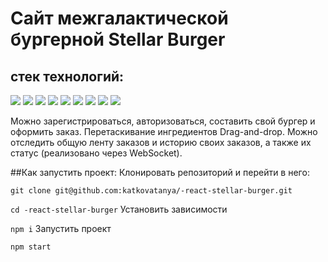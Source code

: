 # Сайт межгалактической бургерной Stellar Burger 
## стек технологий:
<img src="https://img.shields.io/badge/HTML-6CADDF?style=for-the-badge&logo=HTML5&logoColor=000000"/>
<img src="https://img.shields.io/badge/CSS3-6CADDF?style=for-the-badge&logo=CSS3&logoColor=000000"/>
<img src="https://img.shields.io/badge/Git-6CADDF?style=for-the-badge&logo=Git&logoColor=000000"/>
<img src="https://img.shields.io/badge/TypeScript-6CADDF?style=for-the-badge&logo=TypeScript&logoColor=000000"/>
<img src="https://img.shields.io/badge/React-6CADDF?style=for-the-badge&logo=React&logoColor=000000"/>
<img src="https://img.shields.io/badge/Redux-6CADDF?style=for-the-badge&logo=Redux&logoColor=000000"/>
<img src="https://img.shields.io/badge/Webpack-6CADDF?style=for-the-badge&logo=Webpack&logoColor=000000"/>
<img src="https://img.shields.io/badge/ReactRouter-6CADDF?style=for-the-badge&logo=React Router&logoColor=000000"/>
<img src="https://img.shields.io/badge/Jest-6CADDF?style=for-the-badge&logo=Jest&logoColor=000000"/>

Можно зарегистрироваться, авторизоваться, составить свой бургер и оформить заказ. 
Перетаскивание ингредиентов Drag-and-drop.
Можно отследить общую ленту заказов и историю своих заказов, а также их статус (реализовано через WebSocket).

##Как запустить проект:
Клонировать репозиторий и перейти в него:

`git clone git@github.com:katkovatanya/-react-stellar-burger.git`

`cd -react-stellar-burger`
Установить зависимости

`npm i`
Запустить проект

`npm start`


